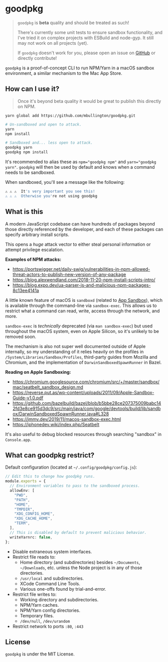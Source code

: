 # goodpkg

> `goodpkg` is **beta** quality and should be treated as such!
>
> There's currently some unit tests to ensure sandbox functionality, and
> I've tried it on complex projects with ESBuild and node-gyp. It still may
> not work on all projects (yet).
>
> If `goodpkg` doesn't work for you, please open an issue on [GitHub](https://github.com/mbullington/goodpkg/issues) or directly contribute!

`goodpkg` is a proof-of-concept CLI to run NPM/Yarn in a macOS sandbox environment, a similar mechanism to the Mac App Store.

## How can I use it?

> Once it's beyond beta quality it would be great to publish this directly on NPM.

`yarn global add https://github.com/mbullington/goodpkg.git`

```sh
# Un-sandboxed and open to attack.
yarn
npm install

# Sandboxed and... less open to attack.
goodpkg yarn
goodpkg npm install
```

It's recommended to alias these as `npm="goodpkg npm"` and `yarn="goodpkg yarn"`. `goodpkg` will then be used by default and knows when a command
needs to be sandboxed.

When sandboxed, you'll see a message like the following:

```sh
⚠️ ⚠️ ⚠️  It's very important you see this!
⚠️ ⚠️ ⚠️  Otherwise you're not using goodpkg
```

## What is this

A modern JavaScript codebase can have hundreds of packages beyond those directly referenced by the developer, and each of these packages can specify arbitrary install scripts.

This opens a _huge_ attack vector to either steal personal information or attempt privilege escalation.

**Examples of NPM attacks:**

- https://portswigger.net/daily-swig/vulnerabilities-in-npm-allowed-threat-actors-to-publish-new-version-of-any-package
- https://blog.alexwendland.com/2018-11-20-npm-install-scripts-intro/
- https://blog.expo.dev/ua-parser-js-and-malicious-npm-packages-8c13ee4141a

A little known feature of macOS is `sandboxd` (related to [App Sandbox](https://developer.apple.com/documentation/security/app_sandbox)), which is available through the command-line via `sandbox-exec`. This allows us to restrict what a command can read, write, access through the network, and more.

`sandbox-exec` is _technically_ deprecated (via `man sandbox-exec`) but used throughout the macOS system, even on Apple Silicon, so it's unlikely to be removed soon.

The mechanism is also not super well documented outside of Apple internally, so my understanding of it relies heavily on the profiles in `/System/Libraries/Sandbox/Profiles`, third-party guides from Mozilla and Chromium, and the implementation of `DarwinSandboxedSpawnRunner` in Bazel.

**Reading on Apple Sandboxing:**

- https://chromium.googlesource.com/chromium/src/+/master/sandbox/mac/seatbelt_sandbox_design.md
- https://reverse.put.as/wp-content/uploads/2011/09/Apple-Sandbox-Guide-v1.0.pdf
- https://github.com/bazelbuild/bazel/blob/b5bbe28ce207375009babc142fd3e8ce915d3dc9/src/main/java/com/google/devtools/build/lib/sandbox/DarwinSandboxedSpawnRunner.java#L328
- https://jmmv.dev/2019/11/macos-sandbox-exec.html
- https://iphonedev.wiki/index.php/Seatbelt

It's also useful to debug blocked resources through searching "sandbox" in `Console.app`.

## What can goodpkg restrict?

Default configuration (located at `~/.config/goodpkg/config.js`):

```typescript
// Edit this to change how goodpkg runs.
module.exports = {
  // Environment variables to pass to the sandboxed process.
  allowEnv: [
    "PWD",
    "PATH",
    "HOME",
    "TMPDIR",
    "XDG_CONFIG_HOME",
    "XDG_CACHE_HOME",
    "TERM",
  ],
  // This is disabled by default to prevent malicious behavior.
  writeYarnrc: false,
};
```

- Disable extraneous system interfaces.
- Restrict file reads to:
  - Home directory (and subdirectories) besides `~/Documents`, `~/Downloads`, etc. unless the Node project is in any of those directories.
  - `/usr/local` and subdirectories.
  - XCode Command Line Tools.
  - Various one-offs found by trial-and-error.
- Restrict file writes to:
  - Working directory and subdirectories.
  - NPM/Yarn caches.
  - NPM/Yarn config directories.
  - Temporary files.
  - `/dev/null`, `/dev/urandom`
- Restrict network to ports `:80`, `:443`

## License

`goodpkg` is under the MIT License.
